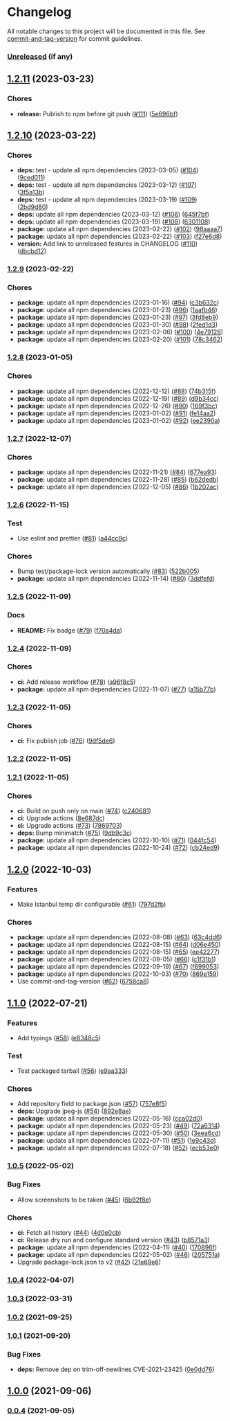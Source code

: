 # Changelog

All notable changes to this project will be documented in this file.
See [commit-and-tag-version](https://github.com/absolute-version/commit-and-tag-version) for commit guidelines.

### [Unreleased](https://github.com/anishkny/playwright-test-coverage/commits/main) (if any)

## [1.2.11](https://github.com/anishkny/playwright-test-coverage/compare/v1.2.10...v1.2.11) (2023-03-23)


### Chores

* **release:** Publish to npm before git push ([#111](https://github.com/anishkny/playwright-test-coverage/issues/111)) ([5e696bf](https://github.com/anishkny/playwright-test-coverage/commit/5e696bfa935ab6fdbc0ce2f63b06e8f9359eca22))

## [1.2.10](https://github.com/anishkny/playwright-test-coverage/compare/v1.2.9...v1.2.10) (2023-03-22)


### Chores

* **deps:** test - update all npm dependencies (2023-03-05) ([#104](https://github.com/anishkny/playwright-test-coverage/issues/104)) ([9ced011](https://github.com/anishkny/playwright-test-coverage/commit/9ced0115b778fef06370d1eb6a30502a9dac8bdf))
* **deps:** test - update all npm dependencies (2023-03-12) ([#107](https://github.com/anishkny/playwright-test-coverage/issues/107)) ([3f5a13b](https://github.com/anishkny/playwright-test-coverage/commit/3f5a13b4de9635a5f56dac2b690bd8d834ea8877))
* **deps:** test - update all npm dependencies (2023-03-19) ([#109](https://github.com/anishkny/playwright-test-coverage/issues/109)) ([2bd9d80](https://github.com/anishkny/playwright-test-coverage/commit/2bd9d8045d7dfba3760b78c8e9b567b3019fc3a2))
* **deps:** update all npm dependencies (2023-03-12) ([#106](https://github.com/anishkny/playwright-test-coverage/issues/106)) ([645f7bf](https://github.com/anishkny/playwright-test-coverage/commit/645f7bf2011036a4d85373f40866cc5fc0b558ea))
* **deps:** update all npm dependencies (2023-03-19) ([#108](https://github.com/anishkny/playwright-test-coverage/issues/108)) ([6301108](https://github.com/anishkny/playwright-test-coverage/commit/630110875ddcfecd6906b8a4e684cd74ac81937f))
* **package:** update all npm dependencies (2023-02-22) ([#102](https://github.com/anishkny/playwright-test-coverage/issues/102)) ([98aaaa7](https://github.com/anishkny/playwright-test-coverage/commit/98aaaa7690307c6027a0d7e84cbdb31b787fb6d3))
* **package:** update all npm dependencies (2023-02-22) ([#103](https://github.com/anishkny/playwright-test-coverage/issues/103)) ([f27e6d8](https://github.com/anishkny/playwright-test-coverage/commit/f27e6d8f86074f93fad14e9884e16ea608370093))
* **version:** Add link to unreleased features in CHANGELOG ([#110](https://github.com/anishkny/playwright-test-coverage/issues/110)) ([dbcbd12](https://github.com/anishkny/playwright-test-coverage/commit/dbcbd12796706aa6a00a50ce8c71d4127d9abee0))

### [1.2.9](https://github.com/anishkny/playwright-test-coverage/compare/v1.2.8...v1.2.9) (2023-02-22)


### Chores

* **package:** update all npm dependencies (2023-01-16) ([#94](https://github.com/anishkny/playwright-test-coverage/issues/94)) ([c3b632c](https://github.com/anishkny/playwright-test-coverage/commit/c3b632c6b6317cb3f7455d708342f8a4de3f86fb))
* **package:** update all npm dependencies (2023-01-23) ([#96](https://github.com/anishkny/playwright-test-coverage/issues/96)) ([1aafb46](https://github.com/anishkny/playwright-test-coverage/commit/1aafb4606dc5afe0fdc7914ccc278cba0907a8b5))
* **package:** update all npm dependencies (2023-01-23) ([#97](https://github.com/anishkny/playwright-test-coverage/issues/97)) ([3fd8eb9](https://github.com/anishkny/playwright-test-coverage/commit/3fd8eb9b7adddd0354c5e0f2137260b37ac1bff8))
* **package:** update all npm dependencies (2023-01-30) ([#98](https://github.com/anishkny/playwright-test-coverage/issues/98)) ([2fed1d3](https://github.com/anishkny/playwright-test-coverage/commit/2fed1d342a96bf0aa9e46572c54f9557629d74de))
* **package:** update all npm dependencies (2023-02-06) ([#100](https://github.com/anishkny/playwright-test-coverage/issues/100)) ([4e79128](https://github.com/anishkny/playwright-test-coverage/commit/4e79128bafdaaeb01c7f9b0b66cdeb22e900ed6f))
* **package:** update all npm dependencies (2023-02-20) ([#101](https://github.com/anishkny/playwright-test-coverage/issues/101)) ([78c3462](https://github.com/anishkny/playwright-test-coverage/commit/78c34624e687ab419b897bf810ac5b4e10f99785))

### [1.2.8](https://github.com/anishkny/playwright-test-coverage/compare/v1.2.7...v1.2.8) (2023-01-05)


### Chores

* **package:** update all npm dependencies (2022-12-12) ([#88](https://github.com/anishkny/playwright-test-coverage/issues/88)) ([74b315f](https://github.com/anishkny/playwright-test-coverage/commit/74b315f58fcd123a623cec03aaa64f9c27c779d5))
* **package:** update all npm dependencies (2022-12-19) ([#89](https://github.com/anishkny/playwright-test-coverage/issues/89)) ([d9b34cc](https://github.com/anishkny/playwright-test-coverage/commit/d9b34ccd37261c2c483c0c19cb54dae70b7c739d))
* **package:** update all npm dependencies (2022-12-26) ([#90](https://github.com/anishkny/playwright-test-coverage/issues/90)) ([169f3bc](https://github.com/anishkny/playwright-test-coverage/commit/169f3bc8a987a2617e11437efc100ba76fb88ba4))
* **package:** update all npm dependencies (2023-01-02) ([#91](https://github.com/anishkny/playwright-test-coverage/issues/91)) ([fe14aa2](https://github.com/anishkny/playwright-test-coverage/commit/fe14aa2abf4a179707d18e71a67f4d5f3417f901))
* **package:** update all npm dependencies (2023-01-02) ([#92](https://github.com/anishkny/playwright-test-coverage/issues/92)) ([ee2390a](https://github.com/anishkny/playwright-test-coverage/commit/ee2390a7b9c1ac573de157b8af1d7d9fc60a0d7b))

### [1.2.7](https://github.com/anishkny/playwright-test-coverage/compare/v1.2.6...v1.2.7) (2022-12-07)


### Chores

* **package:** update all npm dependencies (2022-11-21) ([#84](https://github.com/anishkny/playwright-test-coverage/issues/84)) ([677ea93](https://github.com/anishkny/playwright-test-coverage/commit/677ea9377e17ac3b41864eb402bb35b75e394caa))
* **package:** update all npm dependencies (2022-11-28) ([#85](https://github.com/anishkny/playwright-test-coverage/issues/85)) ([b62dedb](https://github.com/anishkny/playwright-test-coverage/commit/b62dedb9bcc21ca24e377e94eef9cdef2dd6dd42))
* **package:** update all npm dependencies (2022-12-05) ([#86](https://github.com/anishkny/playwright-test-coverage/issues/86)) ([1b202ac](https://github.com/anishkny/playwright-test-coverage/commit/1b202ac6f0fa5a299fc84fe87cc977f3f41568c6))

### [1.2.6](https://github.com/anishkny/playwright-test-coverage/compare/v1.2.5...v1.2.6) (2022-11-15)


### Test

* Use eslint and prettier ([#81](https://github.com/anishkny/playwright-test-coverage/issues/81)) ([a44cc9c](https://github.com/anishkny/playwright-test-coverage/commit/a44cc9cc454e05d614eacfdbe121d5761b136e20))


### Chores

* Bump test/package-lock version automatically ([#83](https://github.com/anishkny/playwright-test-coverage/issues/83)) ([522b005](https://github.com/anishkny/playwright-test-coverage/commit/522b005ca4f0f8abe1aa1719673c1d347926e277))
* **package:** update all npm dependencies (2022-11-14) ([#80](https://github.com/anishkny/playwright-test-coverage/issues/80)) ([3ddfefd](https://github.com/anishkny/playwright-test-coverage/commit/3ddfefd45a73952e48bc9b43e74ca5f0783eea89))

### [1.2.5](https://github.com/anishkny/playwright-test-coverage/compare/v1.2.4...v1.2.5) (2022-11-09)


### Docs

* **README:** Fix badge ([#79](https://github.com/anishkny/playwright-test-coverage/issues/79)) ([f70a4da](https://github.com/anishkny/playwright-test-coverage/commit/f70a4da941416be38da70f26ada0653d7bf818a5))

### [1.2.4](https://github.com/anishkny/playwright-test-coverage/compare/v1.2.3...v1.2.4) (2022-11-09)


### Chores

* **ci:** Add release workflow ([#78](https://github.com/anishkny/playwright-test-coverage/issues/78)) ([a96f8c5](https://github.com/anishkny/playwright-test-coverage/commit/a96f8c5edfca8bcd9f20360474b8cc3c32dacd17))
* **package:** update all npm dependencies (2022-11-07) ([#77](https://github.com/anishkny/playwright-test-coverage/issues/77)) ([a15b77b](https://github.com/anishkny/playwright-test-coverage/commit/a15b77b712d59b0e9f96b49309b32b4c22e60df3))

### [1.2.3](https://github.com/anishkny/playwright-test-coverage/compare/v1.2.2...v1.2.3) (2022-11-05)


### Chores

* **ci:** Fix publish job ([#76](https://github.com/anishkny/playwright-test-coverage/issues/76)) ([9df5de6](https://github.com/anishkny/playwright-test-coverage/commit/9df5de6eec921544071e1d42efeb6b0847391321))

### [1.2.2](https://github.com/anishkny/playwright-test-coverage/compare/v1.2.1...v1.2.2) (2022-11-05)

### [1.2.1](https://github.com/anishkny/playwright-test-coverage/compare/v1.2.0...v1.2.1) (2022-11-05)


### Chores

* **ci:** Build on push only on main ([#74](https://github.com/anishkny/playwright-test-coverage/issues/74)) ([c240681](https://github.com/anishkny/playwright-test-coverage/commit/c240681e1e47a9d9a901033f3ef6ee29c6c7f941))
* **ci:** Upgrade actions ([8e687dc](https://github.com/anishkny/playwright-test-coverage/commit/8e687dc4efbbb1efb359082e5467772147d89a2b))
* **ci:** Upgrade actions ([#73](https://github.com/anishkny/playwright-test-coverage/issues/73)) ([7869703](https://github.com/anishkny/playwright-test-coverage/commit/78697033f3901f9b250cd65cf525d4bffd9a4d97))
* **deps:** Bump minimatch ([#75](https://github.com/anishkny/playwright-test-coverage/issues/75)) ([9db9c3c](https://github.com/anishkny/playwright-test-coverage/commit/9db9c3c760e76eb7b2431f041183a8015fa1eb8b))
* **package:** update all npm dependencies (2022-10-10) ([#71](https://github.com/anishkny/playwright-test-coverage/issues/71)) ([044fc54](https://github.com/anishkny/playwright-test-coverage/commit/044fc54bd915bcbb22b07f5ae07ce936ad58836e))
* **package:** update all npm dependencies (2022-10-24) ([#72](https://github.com/anishkny/playwright-test-coverage/issues/72)) ([cb24ed9](https://github.com/anishkny/playwright-test-coverage/commit/cb24ed944e62b62152b68d0dde1a62c9f9981478))

## [1.2.0](https://github.com/anishkny/playwright-test-coverage/compare/v1.1.0...v1.2.0) (2022-10-03)


### Features

* Make Istanbul temp dir configurable ([#61](https://github.com/anishkny/playwright-test-coverage/issues/61)) ([797d2fb](https://github.com/anishkny/playwright-test-coverage/commit/797d2fb35dbd3e6ac23f116dc599a206fbafc175))


### Chores

* **package:** update all npm dependencies (2022-08-08) ([#63](https://github.com/anishkny/playwright-test-coverage/issues/63)) ([63c4dd6](https://github.com/anishkny/playwright-test-coverage/commit/63c4dd6344cd950fe75ef060dca3711ac14c397e))
* **package:** update all npm dependencies (2022-08-15) ([#64](https://github.com/anishkny/playwright-test-coverage/issues/64)) ([d06e450](https://github.com/anishkny/playwright-test-coverage/commit/d06e45005cd264118689cafdf38ea099cbd9de1a))
* **package:** update all npm dependencies (2022-08-15) ([#65](https://github.com/anishkny/playwright-test-coverage/issues/65)) ([ee42277](https://github.com/anishkny/playwright-test-coverage/commit/ee4227742bf45be0b1be6730e6af9f41a9fef807))
* **package:** update all npm dependencies (2022-09-05) ([#66](https://github.com/anishkny/playwright-test-coverage/issues/66)) ([c1f31b1](https://github.com/anishkny/playwright-test-coverage/commit/c1f31b1e31c4d9b35371c3f83a225184fbb8179d))
* **package:** update all npm dependencies (2022-09-19) ([#67](https://github.com/anishkny/playwright-test-coverage/issues/67)) ([f699053](https://github.com/anishkny/playwright-test-coverage/commit/f699053bf0f6523a044900ea5039e6e1c16dc5e8))
* **package:** update all npm dependencies (2022-10-03) ([#70](https://github.com/anishkny/playwright-test-coverage/issues/70)) ([869e159](https://github.com/anishkny/playwright-test-coverage/commit/869e159b65fef8652bab529744a38976e4fabe39))
* Use commit-and-tag-version ([#62](https://github.com/anishkny/playwright-test-coverage/issues/62)) ([6758ca8](https://github.com/anishkny/playwright-test-coverage/commit/6758ca8809792ae2be7351a47f73f276f6dadf1b))

## [1.1.0](https://github.com/anishkny/playwright-test-coverage/compare/v1.0.5...v1.1.0) (2022-07-21)


### Features

* Add typings ([#58](https://github.com/anishkny/playwright-test-coverage/issues/58)) ([e8348c5](https://github.com/anishkny/playwright-test-coverage/commit/e8348c550cce1f2386e38e9bcb1056d7cf57d83b))


### Test

* Test packaged tarball ([#56](https://github.com/anishkny/playwright-test-coverage/issues/56)) ([e9aa333](https://github.com/anishkny/playwright-test-coverage/commit/e9aa333e79f8ff180ced387a042812257921daea))


### Chores

* Add repository field to package.json ([#57](https://github.com/anishkny/playwright-test-coverage/issues/57)) ([757e8f5](https://github.com/anishkny/playwright-test-coverage/commit/757e8f5e844565bd79dd909ba94793364b4fbaf5))
* **deps:** Upgrade jpeg-js ([#54](https://github.com/anishkny/playwright-test-coverage/issues/54)) ([892e8ae](https://github.com/anishkny/playwright-test-coverage/commit/892e8ae7f48f202a5bd2489c689c6484da9b801b))
* **package:** update all npm dependencies (2022-05-16) ([cca02d0](https://github.com/anishkny/playwright-test-coverage/commit/cca02d015cc28a52ef3e49396073c7d841e5eb67))
* **package:** update all npm dependencies (2022-05-23) ([#49](https://github.com/anishkny/playwright-test-coverage/issues/49)) ([72a6314](https://github.com/anishkny/playwright-test-coverage/commit/72a631439f80f02c97e669024b15f0eff607678c))
* **package:** update all npm dependencies (2022-05-30) ([#50](https://github.com/anishkny/playwright-test-coverage/issues/50)) ([3eea6cd](https://github.com/anishkny/playwright-test-coverage/commit/3eea6cd96676e105b455aaad307f677e865c9310))
* **package:** update all npm dependencies (2022-07-11) ([#51](https://github.com/anishkny/playwright-test-coverage/issues/51)) ([1e9c43d](https://github.com/anishkny/playwright-test-coverage/commit/1e9c43dacacbd2a30b3c300c758474781797b009))
* **package:** update all npm dependencies (2022-07-18) ([#52](https://github.com/anishkny/playwright-test-coverage/issues/52)) ([ecb53e0](https://github.com/anishkny/playwright-test-coverage/commit/ecb53e0e87a044fa6e19ed0dcfd76caf6b933e1b))

### [1.0.5](https://github.com/anishkny/playwright-test-coverage/compare/v1.0.4...v1.0.5) (2022-05-02)


### Bug Fixes

* Allow screenshots to be taken ([#45](https://github.com/anishkny/playwright-test-coverage/issues/45)) ([6b92f8e](https://github.com/anishkny/playwright-test-coverage/commit/6b92f8e532838a19bf6d1650ad1db4366caf1de5))


### Chores

* **ci:** Fetch all history ([#44](https://github.com/anishkny/playwright-test-coverage/issues/44)) ([4d0e0cb](https://github.com/anishkny/playwright-test-coverage/commit/4d0e0cbffd7466b19d12ccab1fd6b4e1e0cf0bcf))
* **ci:** Release dry run and configure standard version ([#43](https://github.com/anishkny/playwright-test-coverage/issues/43)) ([b8571a3](https://github.com/anishkny/playwright-test-coverage/commit/b8571a3fcce11ba6f4c335187ed1991af564d81a))
* **package:** update all npm dependencies (2022-04-11) ([#40](https://github.com/anishkny/playwright-test-coverage/issues/40)) ([170896f](https://github.com/anishkny/playwright-test-coverage/commit/170896faeb7a7aefc4e2096c445d5315c89f20bc))
* **package:** update all npm dependencies (2022-05-02) ([#46](https://github.com/anishkny/playwright-test-coverage/issues/46)) ([205751a](https://github.com/anishkny/playwright-test-coverage/commit/205751a17030c9b44481efb10a0c93d458339939))
* Upgrade package-lock.json to v2 ([#42](https://github.com/anishkny/playwright-test-coverage/issues/42)) ([21e69e6](https://github.com/anishkny/playwright-test-coverage/commit/21e69e650fb3c99b5f30dfc78b9d9b312abb5374))

### [1.0.4](https://github.com/anishkny/playwright-test-coverage/compare/v1.0.3...v1.0.4) (2022-04-07)

### [1.0.3](https://github.com/anishkny/playwright-test-coverage/compare/v1.0.2...v1.0.3) (2022-03-31)

### [1.0.2](https://github.com/anishkny/playwright-test-coverage/compare/v1.0.1...v1.0.2) (2021-09-25)

### [1.0.1](https://github.com/anishkny/playwright-test-coverage/compare/v1.0.0...v1.0.1) (2021-09-20)


### Bug Fixes

* **deps:** Remove dep on trim-off-newlines CVE-2021-23425 ([0e0dd76](https://github.com/anishkny/playwright-test-coverage/commit/0e0dd76e275f1a4ff53c643bcc0f7b95354ac2d8))

## [1.0.0](https://github.com/anishkny/playwright-test-coverage/compare/v0.0.4...v1.0.0) (2021-09-06)

### [0.0.4](https://github.com/anishkny/playwright-test-coverage/compare/v0.0.3...v0.0.4) (2021-09-05)
